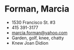 # Forman, Marcia

* 1530 Francisco St. #3
* 415 391-3177
* marcia.forman@yahoo.com
* Garden, golf, knee, chatty
* Knew Joan Didion
